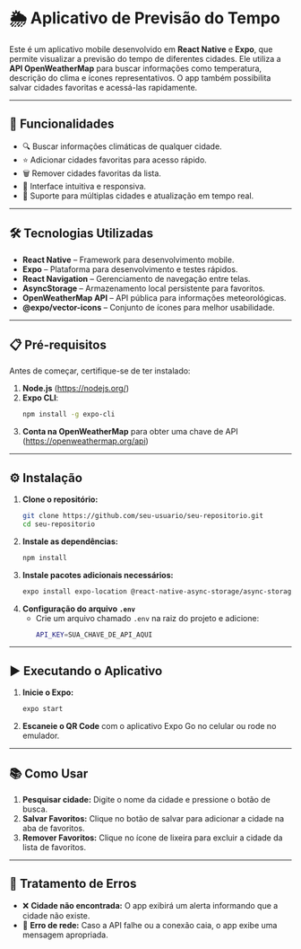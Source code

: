 # 🌦 Aplicativo de Previsão do Tempo

Este é um aplicativo mobile desenvolvido em **React Native** e **Expo**, que permite visualizar a previsão do tempo de diferentes cidades. Ele utiliza a **API OpenWeatherMap** para buscar informações como temperatura, descrição do clima e ícones representativos. O app também possibilita salvar cidades favoritas e acessá-las rapidamente.

---

## 🚀 Funcionalidades

- 🔍 Buscar informações climáticas de qualquer cidade.
- ⭐ Adicionar cidades favoritas para acesso rápido.
- 🗑️ Remover cidades favoritas da lista.
- 🎨 Interface intuitiva e responsiva.
- 🚀 Suporte para múltiplas cidades e atualização em tempo real.

---

## 🛠️ Tecnologias Utilizadas

- **React Native** – Framework para desenvolvimento mobile.
- **Expo** – Plataforma para desenvolvimento e testes rápidos.
- **React Navigation** – Gerenciamento de navegação entre telas.
- **AsyncStorage** – Armazenamento local persistente para favoritos.
- **OpenWeatherMap API** – API pública para informações meteorológicas.
- **@expo/vector-icons** – Conjunto de ícones para melhor usabilidade.

---

## 📋 Pré-requisitos

Antes de começar, certifique-se de ter instalado:

1. **Node.js** (https://nodejs.org/)
2. **Expo CLI**: 
   ```sh
   npm install -g expo-cli
   ```
3. **Conta na OpenWeatherMap** para obter uma chave de API (https://openweathermap.org/api)

---

## ⚙️ Instalação

1. **Clone o repositório:**
   ```sh
   git clone https://github.com/seu-usuario/seu-repositorio.git
   cd seu-repositorio
   ```
2. **Instale as dependências:**
   ```sh
   npm install
   ```
3. **Instale pacotes adicionais necessários:**
   ```sh
   expo install expo-location @react-native-async-storage/async-storage @expo/vector-icons
   ```
4. **Configuração do arquivo `.env`**
   - Crie um arquivo chamado `.env` na raiz do projeto e adicione:
     ```sh
     API_KEY=SUA_CHAVE_DE_API_AQUI
     ```

---

## ▶️ Executando o Aplicativo

1. **Inicie o Expo:**
   ```sh
   expo start
   ```
2. **Escaneie o QR Code** com o aplicativo Expo Go no celular ou rode no emulador.

---

## 📚 Como Usar

1. **Pesquisar cidade:** Digite o nome da cidade e pressione o botão de busca.
2. **Salvar Favoritos:** Clique no botão de salvar para adicionar a cidade na aba de favoritos.
3. **Remover Favoritos:** Clique no ícone de lixeira para excluir a cidade da lista de favoritos.

---

## 🐛 Tratamento de Erros

- ❌ **Cidade não encontrada:** O app exibirá um alerta informando que a cidade não existe.
- 🔌 **Erro de rede:** Caso a API falhe ou a conexão caia, o app exibe uma mensagem apropriada.





